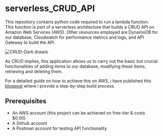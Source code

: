 # serverless_CRUD_API  

This repository contains python code required to run a lambda function. This function is part of a serverless architecture that builds a CRUD API on Amazon Web Services (AWS). Other resources employed are DynamoDB for our database, Cloudwatch for performance metrics and logs, and API Gateway to build the API.  

![CRUD-Dark drawio](https://github.com/Lily-G1/serverless_CRUD_API/assets/104821662/c6c3838d-7fe9-4f41-85ad-44e91a26a882)  

As CRUD implies, this application allows us to carry out the basic but crucial functionalities of adding items to our database, modifying these items, retrieving and deleting them.  

For a detailed guide on how to achieve this on AWS, i have published this [blogpost](https://liliangaladima.hashnode.dev/build-a-serverless-crud-api-with-aws) where i provide a step-by-step build process.

## Prerequisites  
- An AWS account (this project can be achieved on free-tier & costs $0.00)  
- A Github account
- A Postman account for testing API functionality  

